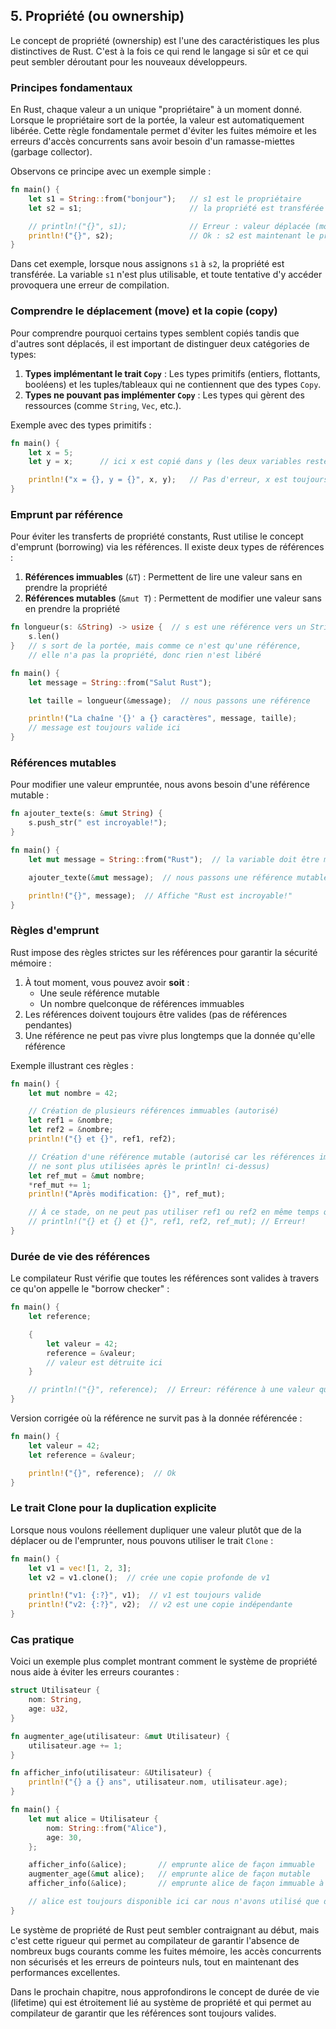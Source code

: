 ## 5\. Propriété (ou ownership)

Le concept de propriété (ownership) est l'une des caractéristiques les plus distinctives de Rust. C'est à la fois ce qui rend le langage si sûr et ce qui peut sembler déroutant pour les nouveaux développeurs.

### Principes fondamentaux

En Rust, chaque valeur a un unique "propriétaire" à un moment donné. Lorsque le propriétaire sort de la portée, la valeur est automatiquement libérée. Cette règle fondamentale permet d'éviter les fuites mémoire et les erreurs d'accès concurrents sans avoir besoin d'un ramasse-miettes (garbage collector).

Observons ce principe avec un exemple simple :

``` rust
fn main() {
    let s1 = String::from("bonjour");   // s1 est le propriétaire
    let s2 = s1;                        // la propriété est transférée à s2

    // println!("{}", s1);              // Erreur : valeur déplacée (moved)
    println!("{}", s2);                 // Ok : s2 est maintenant le propriétaire
}
```

Dans cet exemple, lorsque nous assignons `s1` à `s2`, la propriété est transférée. La variable `s1` n'est plus utilisable, et toute tentative d'y accéder provoquera une erreur de compilation.

### Comprendre le déplacement (move) et la copie (copy)

Pour comprendre pourquoi certains types semblent copiés tandis que d'autres sont déplacés, il est important de distinguer deux catégories de types:

1.  **Types implémentant le trait `Copy`** : Les types primitifs (entiers, flottants, booléens) et les tuples/tableaux qui ne contiennent que des types `Copy`.
2.  **Types ne pouvant pas implémenter `Copy`** : Les types qui gèrent des ressources (comme `String`, `Vec`, etc.).

Exemple avec des types primitifs :

``` rust
fn main() {
    let x = 5;
    let y = x;      // ici x est copié dans y (les deux variables restent valides)

    println!("x = {}, y = {}", x, y);   // Pas d'erreur, x est toujours accessible
}
```

### Emprunt par référence

Pour éviter les transferts de propriété constants, Rust utilise le concept d'emprunt (borrowing) via les références. Il existe deux types de références :

1.  **Références immuables** (`&T`) : Permettent de lire une valeur sans en prendre la propriété
2.  **Références mutables** (`&mut T`) : Permettent de modifier une valeur sans en prendre la propriété

``` rust
fn longueur(s: &String) -> usize {  // s est une référence vers un String
    s.len()
}   // s sort de la portée, mais comme ce n'est qu'une référence,
    // elle n'a pas la propriété, donc rien n'est libéré

fn main() {
    let message = String::from("Salut Rust");

    let taille = longueur(&message);  // nous passons une référence

    println!("La chaîne '{}' a {} caractères", message, taille);
    // message est toujours valide ici
}
```

### Références mutables

Pour modifier une valeur empruntée, nous avons besoin d'une référence mutable :

``` rust
fn ajouter_texte(s: &mut String) {
    s.push_str(" est incroyable!");
}

fn main() {
    let mut message = String::from("Rust");  // la variable doit être mutable

    ajouter_texte(&mut message);  // nous passons une référence mutable

    println!("{}", message);  // Affiche "Rust est incroyable!"
}
```

### Règles d'emprunt

Rust impose des règles strictes sur les références pour garantir la sécurité mémoire :

1.  À tout moment, vous pouvez avoir **soit** :
    - Une seule référence mutable
    - Un nombre quelconque de références immuables
2.  Les références doivent toujours être valides (pas de références pendantes)
3.  Une référence ne peut pas vivre plus longtemps que la donnée qu'elle référence

Exemple illustrant ces règles :

``` rust
fn main() {
    let mut nombre = 42;

    // Création de plusieurs références immuables (autorisé)
    let ref1 = &nombre;
    let ref2 = &nombre;
    println!("{} et {}", ref1, ref2);

    // Création d'une référence mutable (autorisé car les références immuables
    // ne sont plus utilisées après le println! ci-dessus)
    let ref_mut = &mut nombre;
    *ref_mut += 1;
    println!("Après modification: {}", ref_mut);

    // À ce stade, on ne peut pas utiliser ref1 ou ref2 en même temps que ref_mut
    // println!("{} et {} et {}", ref1, ref2, ref_mut); // Erreur!
}
```

### Durée de vie des références

Le compilateur Rust vérifie que toutes les références sont valides à travers ce qu'on appelle le "borrow checker" :

``` rust
fn main() {
    let reference;

    {
        let valeur = 42;
        reference = &valeur;
        // valeur est détruite ici
    }

    // println!("{}", reference);  // Erreur: référence à une valeur qui n'existe plus
}
```

Version corrigée où la référence ne survit pas à la donnée référencée :

``` rust
fn main() {
    let valeur = 42;
    let reference = &valeur;

    println!("{}", reference);  // Ok
}
```

### Le trait Clone pour la duplication explicite

Lorsque nous voulons réellement dupliquer une valeur plutôt que de la déplacer ou de l'emprunter, nous pouvons utiliser le trait `Clone` :

``` rust
fn main() {
    let v1 = vec![1, 2, 3];
    let v2 = v1.clone();  // crée une copie profonde de v1

    println!("v1: {:?}", v1);  // v1 est toujours valide
    println!("v2: {:?}", v2);  // v2 est une copie indépendante
}
```

### Cas pratique

Voici un exemple plus complet montrant comment le système de propriété nous aide à éviter les erreurs courantes :

``` rust
struct Utilisateur {
    nom: String,
    age: u32,
}

fn augmenter_age(utilisateur: &mut Utilisateur) {
    utilisateur.age += 1;
}

fn afficher_info(utilisateur: &Utilisateur) {
    println!("{} a {} ans", utilisateur.nom, utilisateur.age);
}

fn main() {
    let mut alice = Utilisateur {
        nom: String::from("Alice"),
        age: 30,
    };

    afficher_info(&alice);       // emprunte alice de façon immuable
    augmenter_age(&mut alice);   // emprunte alice de façon mutable
    afficher_info(&alice);       // emprunte alice de façon immuable à nouveau

    // alice est toujours disponible ici car nous n'avons utilisé que des références
}
```

Le système de propriété de Rust peut sembler contraignant au début, mais c'est cette rigueur qui permet au compilateur de garantir l'absence de nombreux bugs courants comme les fuites mémoire, les accès concurrents non sécurisés et les erreurs de pointeurs nuls, tout en maintenant des performances excellentes.

Dans le prochain chapitre, nous approfondirons le concept de durée de vie (lifetime) qui est étroitement lié au système de propriété et qui permet au compilateur de garantir que les références sont toujours valides.
